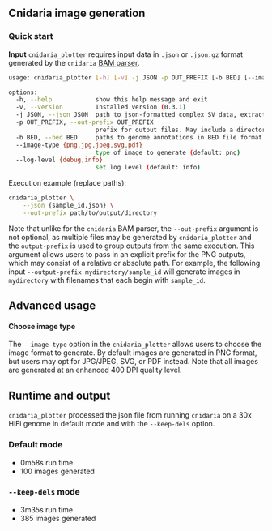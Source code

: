 ## Cnidaria image generation

### Quick start
**Input**
`cnidaria_plotter` requires input data in `.json` or `.json.gz` format generated by the `cnidaria` [BAM parser](/docs/cnidaria_usage.md). 

```bash
usage: cnidaria_plotter [-h] [-v] -j JSON -p OUT_PREFIX [-b BED] [--image-type {png,jpg,jpeg,svg,pdf}] [--log-level {debug,info}]

options:
  -h, --help            show this help message and exit
  -v, --version         Installed version (0.3.1)
  -j JSON, --json JSON  path to json-formatted complex SV data, extracted from BAM file using cnidaria. GZIP allowed. (default: None)
  -p OUT_PREFIX, --out-prefix OUT_PREFIX
                        prefix for output files. May include a directory path. (default: None)
  -b BED, --bed BED     paths to genome annotations in BED file format (default: None)
  --image-type {png,jpg,jpeg,svg,pdf}
                        type of image to generate (default: png)
  --log-level {debug,info}
                        set log level (default: info)
```

Execution example (replace paths):
```bash
cnidaria_plotter \
    --json {sample_id.json} \
    --out-prefix path/to/output/directory
```

Note that unlike for the `cnidaria` BAM parser, the `--out-prefix` argument is not optional, as multiple files may be generated by `cnidaria_plotter` and the `output-prefix` is used to group outputs from the same execution. This argument allows users to pass in an explicit prefix for the PNG outputs, which may consist of a relative or absolute path. For example, the following input `--output-prefix mydirectory/sample_id` will generate images in `mydirectory` with filenames that each begin with `sample_id`.

## Advanced usage
#### Choose image type
The `--image-type` option in the `cnidaria_plotter` allows users to choose the image format to generate. By default images are generated in PNG format, but users may opt for JPG/JPEG, SVG, or PDF instead. Note that all images are generated at an enhanced 400 DPI quality level.


## Runtime and output
`cnidaria_plotter` processed the json file from running `cnidaria` on a 30x HiFi genome in default mode and with the `--keep-dels` option.

### Default mode
* 0m58s run time
* 100 images generated

### `--keep-dels` mode
* 3m35s run time
* 385 images generated